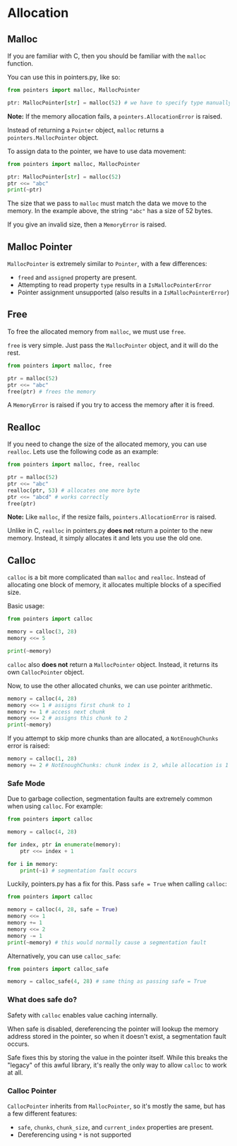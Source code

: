 # Allocation

## Malloc

If you are familiar with C, then you should be familiar with the `malloc` function.

You can use this in pointers.py, like so:

```py
from pointers import malloc, MallocPointer

ptr: MallocPointer[str] = malloc(52) # we have to specify type manually
```

**Note:** If the memory allocation fails, a `pointers.AllocationError` is raised.

Instead of returning a `Pointer` object, `malloc` returns a `pointers.MallocPointer` object.

To assign data to the pointer, we have to use data movement:

```py
from pointers import malloc, MallocPointer

ptr: MallocPointer[str] = malloc(52)
ptr <<= "abc"
print(~ptr)
```

The size that we pass to `malloc` must match the data we move to the memory. In the example above, the string `"abc"` has a size of 52 bytes.

If you give an invalid size, then a `MemoryError` is raised.

## Malloc Pointer

`MallocPointer` is extremely similar to `Pointer`, with a few differences:

- `freed` and `assigned` property are present.
- Attempting to read property `type` results in a `IsMallocPointerError`
- Pointer assignment unsupported (also results in a `IsMallocPointerError`)

## Free

To free the allocated memory from `malloc`, we must use `free`.

`free` is very simple. Just pass the `MallocPointer` object, and it will do the rest.

```py
from pointers import malloc, free

ptr = malloc(52)
ptr <<= "abc"
free(ptr) # frees the memory
```

A `MemoryError` is raised if you try to access the memory after it is freed.

## Realloc

If you need to change the size of the allocated memory, you can use `realloc`. Lets use the following code as an example:

```py
from pointers import malloc, free, realloc

ptr = malloc(52)
ptr <<= "abc"
realloc(ptr, 53) # allocates one more byte
ptr <<= "abcd" # works correctly
free(ptr)
```

**Note:** Like `malloc`, if the resize fails, `pointers.AllocationError` is raised.

Unlike in C, `realloc` in pointers.py **does not** return a pointer to the new memory. Instead, it simply allocates it and lets you use the old one.

## Calloc

`calloc` is a bit more complicated than `malloc` and `realloc`. Instead of allocating one block of memory, it allocates multiple blocks of a specified size.

Basic usage:

```py
from pointers import calloc

memory = calloc(3, 28)
memory <<= 5

print(~memory)
```

`calloc` also **does not** return a `MallocPointer` object. Instead, it returns its own `CallocPointer` object.

Now, to use the other allocated chunks, we can use pointer arithmetic.

```py
memory = calloc(4, 28)
memory <<= 1 # assigns first chunk to 1
memory += 1 # access next chunk
memory <<= 2 # assigns this chunk to 2
print(~memory)
```

If you attempt to skip more chunks than are allocated, a `NotEnoughChunks` error is raised:

```py
memory = calloc(1, 28)
memory += 2 # NotEnoughChunks: chunk index is 2, while allocation is 1
```

### Safe Mode

Due to garbage collection, segmentation faults are extremely common when using `calloc`. For example:

```py
from pointers import calloc

memory = calloc(4, 28)

for index, ptr in enumerate(memory):
    ptr <<= index + 1

for i in memory:
    print(~i) # segmentation fault occurs
```

Luckily, pointers.py has a fix for this. Pass `safe = True` when calling `calloc`:

```py
from pointers import calloc

memory = calloc(4, 28, safe = True)
memory <<= 1
memory += 1
memory <<= 2
memory -= 1
print(~memory) # this would normally cause a segmentation fault
```

Alternatively, you can use `calloc_safe`:

```py
from pointers import calloc_safe

memory = calloc_safe(4, 28) # same thing as passing safe = True
```

### What does safe do?

Safety with `calloc` enables value caching internally.

When safe is disabled, dereferencing the pointer will lookup the memory address stored in the pointer, so when it doesn't exist, a segmentation fault occurs.

Safe fixes this by storing the value in the pointer itself. While this breaks the "legacy" of this awful library, it's really the only way to allow `calloc` to work at all.

### Calloc Pointer

`CallocPointer` inherits from `MallocPointer`, so it's mostly the same, but has a few different features:

- `safe`, `chunks`, `chunk_size`, and `current_index` properties are present.
- Dereferencing using `*` is not supported
